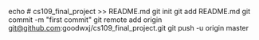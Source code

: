 echo # cs109_final_project >> README.md
git init
git add README.md
git commit -m "first commit"
git remote add origin git@github.com:goodwxj/cs109_final_project.git
git push -u origin master
